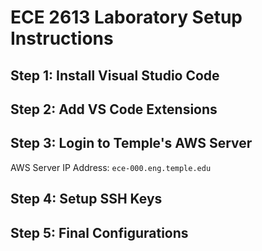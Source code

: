 # ECE 2613 Laboratory Setup Instructions

## Step 1: Install Visual Studio Code

## Step 2: Add VS Code Extensions

## Step 3: Login to Temple's AWS Server

AWS Server IP Address: `ece-000.eng.temple.edu`

## Step 4: Setup SSH Keys

## Step 5: Final Configurations

